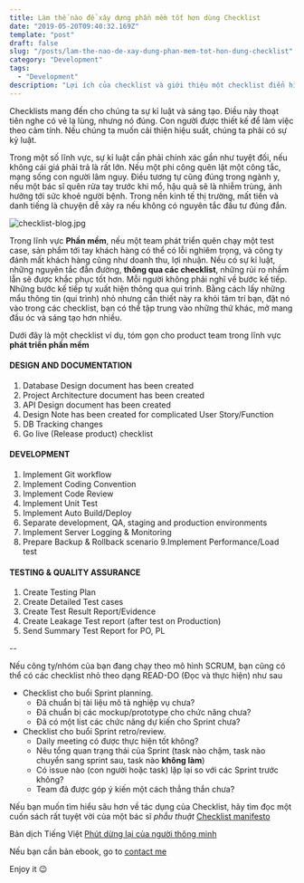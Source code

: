 ```yaml
---
title: Làm thế nào để xây dựng phần mềm tốt hơn dùng Checklist 
date: "2019-05-20T09:40:32.169Z"
template: "post"
draft: false
slug: "/posts/lam-the-nao-de-xay-dung-phan-mem-tot-hon-dung-checklist"
category: "Development"
tags:
  - "Development"
description: "Lợi ích của checklist và giới thiệu một checklist điển hình cho product team trong phát triển phần mềm."
---
```


Checklists mang đến cho chúng ta sự kỉ luật và sáng tạo. Điều này thoạt tiên nghe có vẻ lạ lùng, nhưng nó đúng. Con người được thiết kế để làm việc theo cảm tính. Nếu chúng ta muốn cải thiện hiệu suất, chúng ta phải có sự kỷ luật. 

Trong một số lĩnh vực, sự kỉ luật cần phải chính xác gần như tuyệt đối, nếu không cái giá phải trả là rất lớn. Nếu một phi công quên lật một công tắc, mạng sống con người lâm nguy. Điều tương tự cũng đúng trong ngành y, nếu một bác sĩ quên rửa tay trước khi mổ, hậu quả sẽ là nhiễm trùng, ảnh hưởng tới sức khoẻ người bệnh. Trong nền kinh tế thị trường, mất tiền và danh tiếng là chuyện dễ xảy ra nếu không có nguyên tắc đầu tư đúng đắn.

![checklist-blog.jpg](/media/developments/checklist-blog.jpg)

Trong lĩnh vực **Phần mềm**, nếu một team phát triển quên chạy một test case, sản phẩm tới tay khách hàng có thể có lỗi nghiêm trọng, và công ty đánh mất khách hàng cũng như doanh thu, lợi nhuận. Nếu có sự kỉ luật, những nguyên tắc đẫn đường, **thông qua các checklist**, những rủi ro nhầm lẫn sẽ được khắc phục tốt hơn. Mỗi người không phải nghĩ về bước kế tiếp. Những bước kế tiếp tự xuất hiện thông qua qui trình. Bằng cách lấy những mẩu thông tin (qui trình) nhỏ nhưng cần thiết này ra khỏi tâm trí bạn, đặt nó vào trong các checklist, bạn có thể tập trung vào những thứ khác, mở mang đầu óc và sáng tạo hơn nhiều.

Dưới đây là một checklist ví dụ, tóm gọn cho product team trong lĩnh vực **phát triển phần mềm**

#### DESIGN AND DOCUMENTATION

1. Database Design document has been created
2. Project Architecture document has been created
3. API Design document has been created
4. Design Note has been created for complicated User Story/Function
5. DB Tracking changes
6. Go live (Release product) checklist

#### DEVELOPMENT

1. Implement Git workflow
2. Implement Coding Convention
3. Implement Code Review
4. Implement Unit Test
5. Implement Auto Build/Deploy
6. Separate development, QA, staging and production environments
7. Implement Server Logging & Monitoring
8. Prepare Backup & Rollback scenario 
9.Implement Performance/Load test

#### TESTING & QUALITY ASSURANCE

1. Create Testing Plan
2. Create Detailed Test cases
3. Create Test Result Report/Evidence
4. Create Leakage Test report (after test on Production)
5. Send Summary Test Report for PO, PL

--

Nếu công ty/nhóm của bạn đang chạy theo mô hình SCRUM, bạn cũng có thể có các checklist nhỏ theo dạng READ-DO (Đọc và thực hiện) như sau

- Checklist cho buổi Sprint planning.
  - Đã chuẩn bị tài liệu mô tả nghiệp vụ chưa?
  - Đã chuẩn bị các mockup/prototype cho chức năng chưa?
  - Đã có một list các chức năng dự kiến cho Sprint chưa?
- Checklist cho buổi Sprint retro/review.
  - Daily meeting có được thực hiện tốt không?
  - Nêu tổng quan trạng thái của Sprint (task nào chậm, task nào chuyển sang sprint sau, task nào **không làm**)
  - Có issue nào (con người hoặc task) lặp lại so với các Sprint trước không?
  - Team đã được góp ý kiến một cách thẳng thắn chưa?

Nếu bạn muốn tìm hiểu sâu hơn về tác dụng của Checklist, hãy tìm đọc một cuốn sách rất tuyệt vời của một bác sĩ *phẫu thuật* [Checklist manifesto](https://www.amazon.com/Checklist-Manifesto-How-Things-Right/dp/0312430000)

Bản dịch Tiếng Việt [Phút dừng lại của người thông minh](https://tiki.vn/phut-dung-lai-cua-nguoi-thong-minh-p343322.html)

Nếu bạn cần bản ebook, go to [contact me](https://quangnd.com/pages/contacts)

Enjoy it 😉

